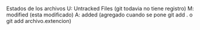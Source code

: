 Estados de los archivos
U: Untracked Files (git todavia no tiene registro)
M: modified (esta modificado)
A: added (agregado cuando se pone git add . o git add archivo.extencion)